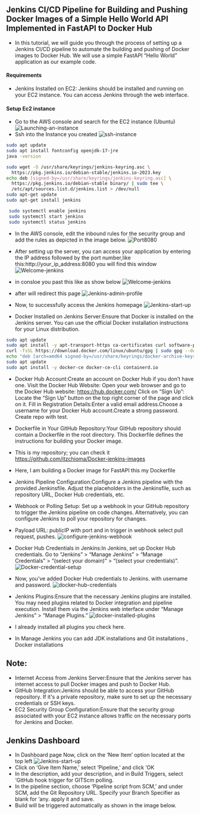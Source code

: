 ## Jenkins CI/CD Pipeline for Building and Pushing Docker Images of a Simple Hello World API Implemented in FastAPI to Docker Hub
+ In this tutorial, we will guide you through the process of setting up a Jenkins CI/CD pipeline to automate the building and pushing of Docker images to Docker Hub. We will use a simple FastAPI “Hello World” application as our example code.

#### Requirements
+  Jenkins Installed on EC2: Jenkins should be installed and running on your EC2 instance. You can access Jenkins through the web interface.

#### Setup Ec2 instance
+  Go to the AWS console and search for the EC2 instance (Ubuntu)
![Launching-an-instance](https://github.com/itzchioma/Docker-jenkins-images/blob/main/asset/Launching-an-instance.png)
+  Ssh into the Instance you created
![ssh-instance](https://github.com/itzchioma/Docker-jenkins-images/blob/main/asset/ssh-instance.png)
  

<!-- Updating the ubuntu server (Prepping the server for configuration) -->

```bash
sudo apt update
sudo apt install fontconfig openjdk-17-jre
java -version
```
<!--Now, you need to execute the following commands to install Jenkins -->
<!-- Installing Jenkins via command line -->
```bash
sudo wget -O /usr/share/keyrings/jenkins-keyring.asc \
  https://pkg.jenkins.io/debian-stable/jenkins.io-2023.key
echo deb [signed-by=/usr/share/keyrings/jenkins-keyring.asc] \
  https://pkg.jenkins.io/debian-stable binary/ | sudo tee \
  /etc/apt/sources.list.d/jenkins.list > /dev/null
sudo apt-get update
sudo apt-get install jenkins
```

<!-- To start the jenkins you need to perfrom this command -->
```bash
 sudo systemctl enable jenkins
 sudo systemctl start jenkins
 sudo systemctl status jenkins
 ```

 + In the AWS console, edit the inbound rules for the security group and add the rules as depicted in the image below.
![Port8080](https://github.com/itzchioma/Docker-jenkins-images/blob/main/asset/Port8080.png)

 + After setting up the server, you can access your application by entering the IP address followed by the port number,like this:http://your_ip_address:8080 you will find this window
![Welcome-jenkins](https://github.com/itzchioma/Docker-jenkins-images/blob/main/asset/Welcome-jenkins.png)

 + in consloe you past this like as show below
![Welcome-jenkins](https://github.com/itzchioma/Docker-jenkins-images/blob/main/asset/Welcome-jenkins.png)

 + after will redirect this page
![Jenkins-admin-profile](https://github.com/itzchioma/Docker-jenkins-images/blob/main/asset/Jenkins-admin-profile.png)

 + Now, to successfully access the Jenkins homepage
![Jenkins-start-up](https://github.com/itzchioma/Docker-jenkins-images/blob/main/asset/Jenkins-start-up.png)

 + Docker Installed on Jenkins Server:Ensure that Docker is installed on the Jenkins server. You can use the official Docker installation instructions for your Linux distribution.

 ```bash
sudo apt update
sudo apt install -y apt-transport-https ca-certificates curl software-properties-common
curl -fsSL https://download.docker.com/linux/ubuntu/gpg | sudo gpg --dearmor -o /usr/share/keyrings/docker-archive-keyring.gpg
echo "deb [arch=amd64 signed-by=/usr/share/keyrings/docker-archive-keyring.gpg] https://download.docker.com/linux/ubuntu $(lsb_release -cs) stable" | sudo tee /etc/apt/sources.list.d/docker.list > /dev/null
sudo apt update
sudo apt install -y docker-ce docker-ce-cli containerd.io 
```

+ Docker Hub Account:Create an account on Docker Hub if you don’t have one. Visit the Docker Hub Website: Open your web browser and go to the Docker Hub website: https://hub.docker.com/ Click on “Sign Up”: Locate the “Sign Up” button on the top right corner of the page and click on it. Fill in Registration Details:Enter a valid email address.Choose a username for your Docker Hub account.Create a strong password. Create repo with test.

+ Dockerfile in Your GitHub Repository:Your GitHub repository should contain a Dockerfile in the root directory. This Dockerfile defines the instructions for building your Docker image.

+ This is my repository; you can check it https://github.com/itzchioma/Docker-jenkins-images

+ Here, I am building a Docker image for FastAPI this my Dockerfile

+ Jenkins Pipeline Configuration:Configure a Jenkins pipeline with the provided Jenkinsfile. Adjust the placeholders in the Jenkinsfile, such as repository URL, Docker Hub credentials, etc.
+ Webhook or Polling Setup: Set up a webhook in your GitHub repository to trigger the Jenkins pipeline on code changes. Alternatively, you can configure Jenkins to poll your repository for changes.
+ Payload URL: publicIP with port and in trigger in webhook select pull request, pushes.
![configure-jenkins-webhook](https://github.com/itzchioma/Docker-jenkins-images/blob/main/asset/configure-jenkins-webhook.png)

+ Docker Hub Credentials in Jenkins:In Jenkins, set up Docker Hub credentials. Go to “Jenkins” > “Manage Jenkins” > “Manage Credentials” > “(select your domain)” > “(select your credentials)”.
![Docker-credential-setup](https://github.com/itzchioma/Docker-jenkins-images/blob/main/asset/Docker-credential-setup.png)

+ Now, you’ve added Docker Hub credentials to Jenkins. with username and password.
![docker-hub-credentials](https://github.com/itzchioma/Docker-jenkins-images/blob/main/asset/docker-hub-credentials.png)

+ Jenkins Plugins:Ensure that the necessary Jenkins plugins are installed. You may need plugins related to Docker integration and pipeline execution. Install them via the Jenkins web interface under “Manage Jenkins” > “Manage Plugins.”
![docker-installed-plugins](https://github.com/itzchioma/Docker-jenkins-images/blob/main/asset/docker-installed-plugins.png)
+ I already installed all plugins you check here.
+ In Manage Jenkins you can add JDK installations and Git installations , Docker installations

## Note:
+ Internet Access from Jenkins Server:Ensure that the Jenkins server has internet access to pull Docker images and push to Docker Hub.
+ GitHub Integration:Jenkins should be able to access your GitHub repository. If it's a private repository, make sure to set up the necessary credentials or SSH keys.
+ EC2 Security Group Configuration:Ensure that the security group associated with your EC2 instance allows traffic on the necessary ports for Jenkins and Docker.

## Jenkins Dashboard
+ In Dashboard page Now, click on the ‘New Item’ option located at the top left
![Jenkins-start-up](https://github.com/itzchioma/Docker-jenkins-images/blob/main/asset/Jenkins-start-up.png)
+ Click on ‘Give Item Name,’ select ‘Pipeline,’ and click ‘OK
+ In the description, add your description, and in Build Triggers, select ‘GitHub hook trigger for GITScm polling.
+ In the pipeline section, choose ‘Pipeline script from SCM,’ and under SCM, add the Git Repository URL. Specify your Branch Specifier as blank for ‘any. apply it and save.
+ Build will be triggered automatically as shown in the image below.

